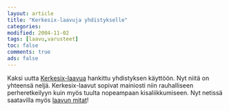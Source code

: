```yaml
--- 
layout: article 
title: "Kerkesix-laavuja yhdistykselle" 
categories: 
modified: 2004-11-02 
tags: [laavu,varusteet]
toc: false 
comments: true 
ads: false 
--- 
```


Kaksi uutta [Kerkesix-laavua](kerkesix-laavu) hankittu yhdistyksen
käyttöön. Nyt niitä on yhteensä neljä. Kerkesix-laavut sopivat mainiosti
niin rauhalliseen perheretkeilyyn kuin myös tuulta nopeampaan
kisaliikkumiseen. Nyt netissä saatavilla myös [laavun
mitat](Media/Default/BlogPost/blog/kerkesix-laavu/kerkelaavumitat_b.jpg)!

